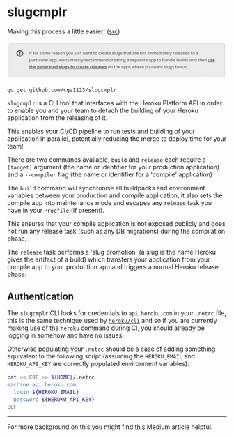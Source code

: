 # slugcmplr

Making this process a little easier! ([src](https://devcenter.heroku.com/articles/build-and-release-using-the-api))

![Heroku Documentation](./img/heroku_doc.png)

```bash
go get github.com/cga1123/slugcmplr
```

`slugcmplr` is a CLI tool that interfaces with the Heroku Platform API in order
to enable you and your team to detach the building of your Heroku application
from the releasing of it.

This enables your CI/CD pipeline to run tests and building of your application
in parallel, potentially reducing the merge to deploy time for your team!

There are two commands available, `build` and `release` each require a
`[target]` argument (the name or identifier for your production application)
and a `--compiler` flag (the name or identifier for a 'compile' application)

The `build` command will synchronise all buildpacks and environment variables
between your production and compile application, it also sets the compile app
into maintenance mode and escapes any `release` task you have in your
`Procfile` (if present).

This ensures that your compile application is not exposed publicly and does not
run any release task (such as any DB migrations) during the compilation phase.

The `release` task performs a 'slug promotion' (a slug is the name Heroku gives
the artifact of a build) which transfers your application from your compile app
to your production app and triggers a normal Heroku release phase.


## Authentication

The `slugcmplr` CLI looks for credentials to `api.heroku.com` in your `.netrc`
file, this is the same technique used by [`heroku/cli`] and so if you are
currently making use of the `heroku` command during CI, you should already be
logging in somehow and have no issues.

Otherwise populating your `.netrc` should be a case of adding something
equivalent to the following script (assuming the `HEROKU_EMAIL` and
`HEROKU_API_KEY` are correctly populated environment variables):

```bash
cat << EOF >> ${HOME}/.netrc
machine api.heroku.com
  login ${HEROKU_EMAIL}
  password ${HEROKU_API_KEY}
EOF
```

---

For more background on this you might find [this] Medium article helpful.

[this]: https://medium.com/carwow-product-engineering/speeding-up-our-heroku-deploys-by-35-percent-f9fa6f6cf404
[`heroku/cli`]: https://github.com/heroku/cli
